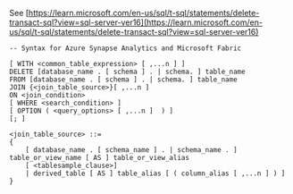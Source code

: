 See [https://learn.microsoft.com/en-us/sql/t-sql/statements/delete-transact-sql?view=sql-server-ver16](https://learn.microsoft.com/en-us/sql/t-sql/statements/delete-transact-sql?view=sql-server-ver16)
```
-- Syntax for Azure Synapse Analytics and Microsoft Fabric

[ WITH <common_table_expression> [ ,...n ] ] 
DELETE [database_name . [ schema ] . | schema. ] table_name  
FROM [database_name . [ schema ] . | schema. ] table_name 
JOIN {<join_table_source>}[ ,...n ]  
ON <join_condition>
[ WHERE <search_condition> ]   
[ OPTION ( <query_options> [ ,...n ]  ) ]  
[; ]  

<join_table_source> ::=   
{  
    [ database_name . [ schema_name ] . | schema_name . ] table_or_view_name [ AS ] table_or_view_alias 
    [ <tablesample_clause>]  
    | derived_table [ AS ] table_alias [ ( column_alias [ ,...n ] ) ]  
}
```

